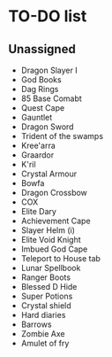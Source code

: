 # TO-DO list

## Unassigned
- Dragon Slayer I
- God Books
- Dag Rings
- 85 Base Comabt
- Quest Cape
- Gauntlet
- Dragon Sword
- Trident of the swamps
- Kree'arra
- Graardor
- K'ril
- Crystal Armour
- Bowfa
- Dragon Crossbow
- COX
- Elite Dary
- Achievement Cape
- Slayer Helm (i)
- Elite Void Knight
- Imbued God Cape
- Teleport to House tab
- Lunar Spellbook
- Ranger Boots
- Blessed D Hide
- Super Potions
- Crystal shield
- Hard diaries
- Barrows
- Zombie Axe
- Amulet of fry

